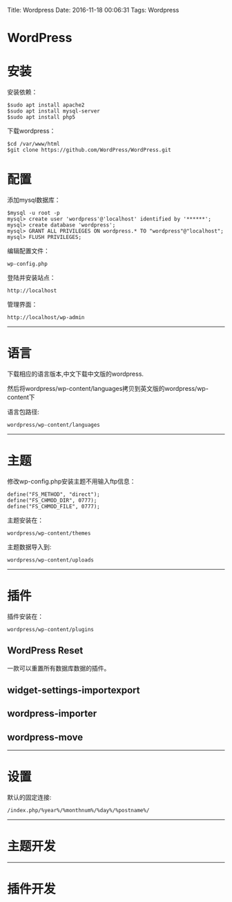 Title: Wordpress
Date: 2016-11-18 00:06:31
Tags: Wordpress



# WordPress

# 安装

安装依赖：

    $sudo apt install apache2
    $sudo apt install mysql-server
    $sudo apt install php5

下载wordpress：

    $cd /var/www/html
    $git clone https://github.com/WordPress/WordPress.git

# 配置

添加mysql数据库：

    $mysql -u root -p
    mysql> create user 'wordpress'@'localhost' identified by '******';
    mysql> create database 'wordpress';
    mysql> GRANT ALL PRIVILEGES ON wordpress.* TO "wordpress"@"localhost";
    mysql> FLUSH PRIVILEGES;

编辑配置文件：

    wp-config.php

登陆并安装站点：

    http://localhost

管理界面：

    http://localhost/wp-admin

***

# 语言

下载相应的语言版本,中文下载中文版的wordpress.

然后将wordpress/wp-content/languages拷贝到英文版的wordpress/wp-content下

语言包路径:

    wordpress/wp-content/languages

***

# 主题

修改wp-config.php安装主题不用输入ftp信息：

    define("FS_METHOD", "direct");
    define("FS_CHMOD_DIR", 0777);
    define("FS_CHMOD_FILE", 0777);

主题安装在：

    wordpress/wp-content/themes

主题数据导入到:

    wordpress/wp-content/uploads

***

# 插件

插件安装在：

    wordpress/wp-content/plugins

## WordPress Reset

一款可以重置所有数据库数据的插件。

## widget-settings-importexport

## wordpress-importer

## wordpress-move

***

# 设置

默认的固定连接:

    /index.php/%year%/%monthnum%/%day%/%postname%/

***

# 主题开发

***

# 插件开发
